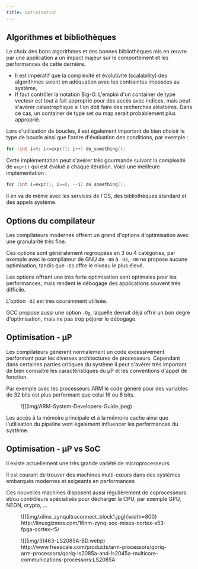 ```yaml
---
title: Optimisation
---
```


## Algorithmes et bibliothèques


Le choix des bons algorithmes et des bonnes bibliothèques mis en œuvre par
une application a un impact majeur sur le comportement et les performances
de cette dernière.

- Il est impératif que la complexité et évolutivité (scalability) des algorithmes soient
  en adéquation avec les contraintes imposées au système,
- If faut contrôler la notation Big-O. L'emploi d'un container de type vecteur est tout
  à fait approprié pour des accès avec indices, mais peut s'avérer catastrophique si
  l'on doit faire des recherches aléatoires. Dans ce cas, un container de type set ou
  map serait probablement plus approprié.

Lors d'utilisation de boucles, il est également important de bien choisir le type
de boucle ainsi que l'ordre d'évaluation des conditions, par exemple :

```c
for (int i=0; i<=expr(); i++) do_something();
```

Cette implémentation peut s'avérer très gourmande suivant la complexité de
`expr()` qui est évalué à chaque itération. Voici une meilleure implémentation :

```c
for (int i=expr(); i>=0; --i) do_something();
```

Il en va de même avec les services de l'OS, des bibliothèques standard et des
appels système.

## Options du compilateur

Les compilateurs modernes offrent un grand d'options d'optimisation avec une
granularité très fine.

Ces options sont généralement regroupées en 3 ou 4 catégories, par exemple avec le
compilateur de GNU de `-O0` à `-O3`, `-O0` ne propose aucune optimisation, tandis
que `-O3` offre le niveau le plus élevé.

Les options offrant une très forte optimisation sont optimales pour les
performances, mais rendent le débogage des applications souvent très
difficile.

L'option `-O2` est très couramment utilisée.

GCC propose aussi une option `-Og`, laquelle devrait déjà offrir un bon degré
d'optimisation, mais ne pas trop péjorer le débogage.

## Optimisation - µP

Les compilateurs génèrent normalement un code excessivement performant
pour les diverses architectures de processeurs. Cependant dans certaines
parties critiques du système il peut s'avérer très important de bien
connaître les caractéristiques du µP et les conventions d'appel de
fonction.

Par exemple avec les processeurs ARM le code généré pour des variables
de 32 bits est plus performant que celui 16 ou 8 bits.

<figure markdown>
![](img/ARM-System-Developers-Guide.jpeg)
</figure>

Les accès à la mémoire principale et à la mémoire cache ainsi que
l'utilisation du pipeline vont également influencer les performances du
système.

## Optimisation - µP vs SoC

Il existe actuellement une très grande variété de microprocesseurs

Il est courant de trouver des machines multi-cœurs dans des systèmes
embarqués modernes et exigeants en performances

Ces nouvelles machines disposent aussi régulièrement de coprocesseurs
et/ou contrôleurs spécialisés pour décharger la CPU, par exemple GPU,
NEON, crypto, ...

<figure markdown>
![](img/xilinx_zynqultraconnect_block1.jpg){width=800}
<caption>
http://linuxgizmos.com/16nm-zynq-soc-mixes-cortex-a53-fpga-cortex-r5/
</caption>
</figure>

<figure markdown>
![](img/31463-LS2085A-BD.webp)
<caption>
http://www.freescale.com/products/arm-processors/qoriq-arm-processors/qoriq-ls2085a-and-ls2045a-multicore-communications-processors:LS2085A
</caption>
</figure>